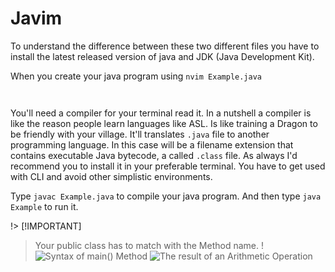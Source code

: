 # Javim
To understand the difference between these two different files you have to install the latest released version of java and JDK (Java Development Kit). 

When you create your java program using
```nvim Example.java```
```
```
```
```

You'll need a compiler for your terminal read it. In a nutshell a compiler is like the reason people learn languages like ASL. Is like training a Dragon to be friendly with your village. It'll translates ```.java``` file to another programming language. In this case will be a filename extension that contains executable Java bytecode, a called ```.class``` file.
As always I'd recommend you to install it in your preferable terminal. You have to get used with CLI and avoid other simplistic environments.

Type ```javac Example.java``` to compile your java program.
And then type ```java Example``` to run it.

!> [!IMPORTANT]
> Your public class has to match with the Method name.
!![Syntax of main() Method](https://media.geeksforgeeks.org/wp-content/uploads/20220105123954/Group2-660x330.jpg)
![The result of an Arithmetic Operation](https://i.imgur.com/vzLRt8k.png) 
